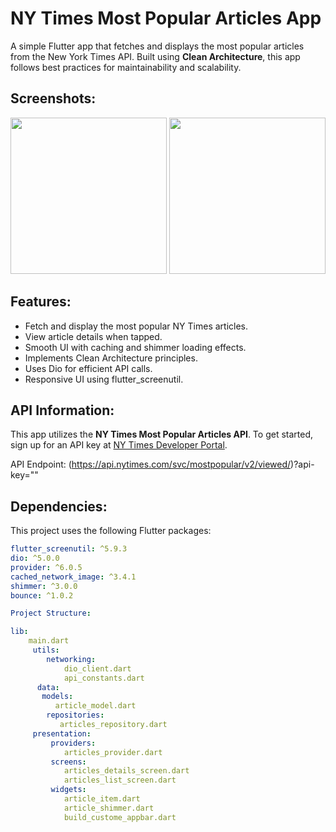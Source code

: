 # NY Times Most Popular Articles App

A simple Flutter app that fetches and displays the most popular articles from the New York Times API. Built using **Clean Architecture**, this app follows best practices for maintainability and scalability.

## Screenshots:
<p align="center">
  <img src="https://github.com/user-attachments/assets/4f189c5d-4b85-45c4-90c4-3c672a5ec783" width="250">
  <img src="https://github.com/user-attachments/assets/741ce920-f67f-4e52-a7dc-afad149cb642" width="250">
</p>

## Features:
- Fetch and display the most popular NY Times articles.
- View article details when tapped.
- Smooth UI with caching and shimmer loading effects.
- Implements Clean Architecture principles.
- Uses Dio for efficient API calls.
- Responsive UI using flutter_screenutil.

## API Information:
This app utilizes the **NY Times Most Popular Articles API**. To get started, sign up for an API key at [NY Times Developer Portal](https://developer.nytimes.com/get-started).

API Endpoint:
(https://api.nytimes.com/svc/mostpopular/v2/viewed/)?api-key=""

## Dependencies:
This project uses the following Flutter packages:

```yaml
flutter_screenutil: ^5.9.3
dio: ^5.0.0
provider: ^6.0.5
cached_network_image: ^3.4.1
shimmer: ^3.0.0
bounce: ^1.0.2

Project Structure:

lib:
    main.dart
     utils:
        networking:
            dio_client.dart
            api_constants.dart
      data:
       models:
          article_model.dart
        repositories:
           articles_repository.dart
     presentation:
         providers:
            articles_provider.dart
         screens:
            articles_details_screen.dart
            articles_list_screen.dart
         widgets:
            article_item.dart
            article_shimmer.dart
            build_custome_appbar.dart

